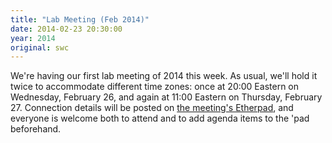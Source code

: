 ```yaml
---
title: "Lab Meeting (Feb 2014)"
date: 2014-02-23 20:30:00
year: 2014
original: swc
---
```

<p>
  We're having our first lab meeting of 2014 this week.
  As usual, we'll hold it twice to accommodate different time zones:
  once at 20:00 Eastern on Wednesday, February 26,
  and again at 11:00 Eastern on Thursday, February 27.
  Connection details will be posted on <a href="https://etherpad.mozilla.org/swc-labmeeting">the meeting's Etherpad</a>,
  and everyone is welcome both to attend and to add agenda items to the 'pad beforehand.
</p>

